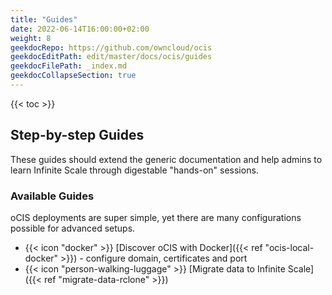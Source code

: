 ```yaml
---
title: "Guides"
date: 2022-06-14T16:00:00+02:00
weight: 8
geekdocRepo: https://github.com/owncloud/ocis
geekdocEditPath: edit/master/docs/ocis/guides
geekdocFilePath: _index.md
geekdocCollapseSection: true
---
```


{{< toc >}}

## Step-by-step Guides

These guides should extend the generic documentation and help admins to learn Infinite Scale through digestable "hands-on" sessions.

### Available Guides

oCIS deployments are super simple, yet there are many configurations possible for advanced setups.

- {{< icon "docker" >}} [Discover oCIS with Docker]({{< ref "ocis-local-docker" >}}) - configure domain, certificates and port
- {{< icon "person-walking-luggage" >}} [Migrate data to Infinite Scale]({{< ref "migrate-data-rclone" >}})
